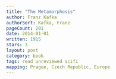 ```yaml
---
title: "The Metamorphosis"
author: Franz Kafka
authorSort: Kafka, Franz
pageCount: 201
date: 2014-01-01
written: 1915
stars: 3
layout: post
category: book
tags: read unreviewed scifi
mapping: Prague, Czech Republic, Europe
---
```

